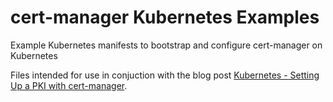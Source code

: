 # cert-manager Kubernetes Examples

Example Kubernetes manifests to bootstrap and configure cert-manager on Kubernetes

Files intended for use in conjuction with the blog post [Kubernetes - Setting Up a PKI with cert-manager](https://tinfoilcipher.co.uk/2024/07/02/kubernetes-setting-up-a-pki-with-cert-manager).
